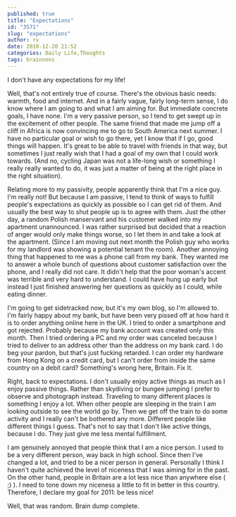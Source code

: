 ```yaml
---
published: true
title: "Expectations"
id: "3571"
slug: "expectations"
author: rv
date: 2010-12-20 21:52
categories: Daily Life,Thoughts
tags: brainnnns
---
```

I don't have any expectations for my life!

Well, that's not entirely true of course. There's the obvious basic needs: warmth, food and internet. And in a fairly vague, fairly long-term sense, I do know where I am going to and what I am aiming for. But immediate concrete goals, I have none. I'm a very passive person, so I tend to get swept up in the excitement of other people. The same friend that made me jump off a cliff in Africa is now convincing me to go to South America next summer. I have no particular goal or wish to go there, yet I know that if I go, good things will happen. It's great to be able to travel with friends in that way, but sometimes I just really wish that I had a goal of my own that I could work towards. (And no, cycling Japan was not a life-long wish or something I really really wanted to do, it was just a matter of being at the right place in the right situation).

Relating more to my passivity, people apparently think that I'm a nice guy. I'm really not! But because I am passive, I tend to think of ways to fulfill people's expectations as quickly as possible so I can get rid of them. And usually the best way to shut people up is to agree with them. Just the other day, a random Polish manservant and his customer walked into my apartment unannounced. I was rather surprised but decided that a reaction of anger would only make things worse, so I let them in and take a look at the apartment. (Since I am moving out next month the Polish guy who works for my landlord was showing a potential tenant the room). Another annoying thing that happened to me was a phone call from my bank. They wanted me to answer a whole bunch of questions about customer satisfaction over the phone, and I really did not care. It didn't help that the poor woman's accent was terrible and very hard to understand. I could have hung up early but instead I just finished answering her questions as quickly as I could, while eating dinner.

I'm going to get sidetracked now, but it's my own blog, so I'm allowed to. I'm fairly happy about my bank, but have been very pissed off at how hard it is to order anything online here in the UK. I tried to order a smartphone and got rejected. Probably because my bank account was created only this month. Then I tried ordering a PC and my order was canceled because I tried to deliver to an address other than the address on my bank card. I do beg your pardon, but that's just fucking retarded. I can order my hardware from Hong Kong on a credit card, but I can't order from inside the same country on a debit card? Something's wrong here, Britain. Fix It.

Right, back to expectations. I don't usually enjoy active things as much as I enjoy passive things. Rather than skydiving or bungee jumping I prefer to observe and photograph instead. Traveling to many different places is something I enjoy a lot. When other people are sleeping in the train I am looking outside to see the world go by. Then we get off the train to do some activity and I really can't be bothered any more. Different people like different things I guess. That's not to say that I don't like active things, because I do. They just give me less mental fulfillment.

I am genuinely annoyed that people think that I am a nice person. I used to be a very different person, way back in high school. Since then I've changed a lot, and tried to be a nicer person in general. Personally I think I haven't quite achieved the level of niceness that I was aiming for in the past. On the other hand, people in Britain are a lot less nice than anywhere else ( ;) ). I need to tone down my niceness a little to fit in better in this country. Therefore, I declare my goal for 2011: be less nice!

Well, that was random. Brain dump complete.